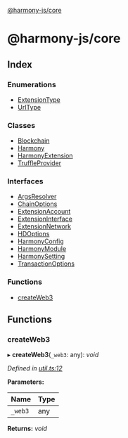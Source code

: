 [@harmony-js/core](globals.md)

# @harmony-js/core

## Index

### Enumerations

* [ExtensionType](enums/extensiontype.md)
* [UrlType](enums/urltype.md)

### Classes

* [Blockchain](classes/blockchain.md)
* [Harmony](classes/harmony.md)
* [HarmonyExtension](classes/harmonyextension.md)
* [TruffleProvider](classes/truffleprovider.md)

### Interfaces

* [ArgsResolver](interfaces/argsresolver.md)
* [ChainOptions](interfaces/chainoptions.md)
* [ExtensionAccount](interfaces/extensionaccount.md)
* [ExtensionInterface](interfaces/extensioninterface.md)
* [ExtensionNetwork](interfaces/extensionnetwork.md)
* [HDOptions](interfaces/hdoptions.md)
* [HarmonyConfig](interfaces/harmonyconfig.md)
* [HarmonyModule](interfaces/harmonymodule.md)
* [HarmonySetting](interfaces/harmonysetting.md)
* [TransactionOptions](interfaces/transactionoptions.md)

### Functions

* [createWeb3](globals.md#createweb3)

## Functions

###  createWeb3

▸ **createWeb3**(`_web3`: any): *void*

*Defined in [util.ts:12](https://github.com/FireStack-Lab/Harmony-sdk-core/blob/ad01043/packages/harmony-core/src/util.ts#L12)*

**Parameters:**

Name | Type |
------ | ------ |
`_web3` | any |

**Returns:** *void*
